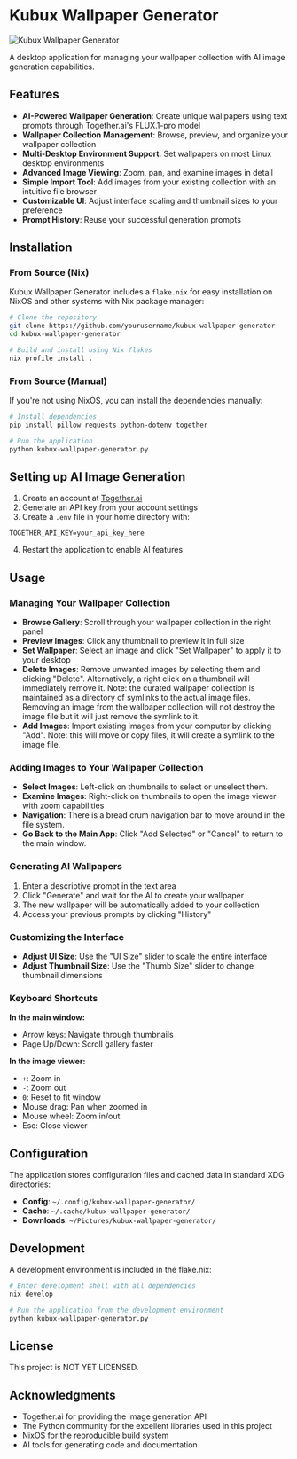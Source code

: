 # Kubux Wallpaper Generator

![Kubux Wallpaper Generator](screenshot.png)

A desktop application for managing your wallpaper collection with AI image generation capabilities.

## Features

- **AI-Powered Wallpaper Generation**: Create unique wallpapers using text prompts through Together.ai's FLUX.1-pro model
- **Wallpaper Collection Management**: Browse, preview, and organize your wallpaper collection
- **Multi-Desktop Environment Support**: Set wallpapers on most Linux desktop environments
- **Advanced Image Viewing**: Zoom, pan, and examine images in detail
- **Simple Import Tool**: Add images from your existing collection with an intuitive file browser
- **Customizable UI**: Adjust interface scaling and thumbnail sizes to your preference
- **Prompt History**: Reuse your successful generation prompts

## Installation

### From Source (Nix)

Kubux Wallpaper Generator includes a `flake.nix` for easy installation on NixOS and other systems with Nix package manager:

```bash
# Clone the repository
git clone https://github.com/yourusername/kubux-wallpaper-generator
cd kubux-wallpaper-generator

# Build and install using Nix flakes
nix profile install .
```

### From Source (Manual)

If you're not using NixOS, you can install the dependencies manually:

```bash
# Install dependencies
pip install pillow requests python-dotenv together

# Run the application
python kubux-wallpaper-generator.py
```

## Setting up AI Image Generation

1. Create an account at [Together.ai](https://together.ai)
2. Generate an API key from your account settings
3. Create a `.env` file in your home directory  with:
```
TOGETHER_API_KEY=your_api_key_here
```
4. Restart the application to enable AI features

## Usage

### Managing Your Wallpaper Collection

- **Browse Gallery**: Scroll through your wallpaper collection in the right panel
- **Preview Images**: Click any thumbnail to preview it in full size
- **Set Wallpaper**: Select an image and click "Set Wallpaper" to apply it to your desktop
- **Delete Images**: Remove unwanted images by selecting them and clicking "Delete". Alternatively, a right click on a thumbnail will immediately remove it.  Note: the curated wallpaper collection is maintained as a directory of symlinks to the actual image files. Removing an image from the wallpaper collection will not destroy the image file but it will just remove the symlink to it.
- **Add Images**: Import existing images from your computer by clicking "Add". Note: this will move or copy files, it will create a symlink to the image file.

### Adding Images to Your Wallpaper Collection
- **Select Images**: Left-click on thumbnails to select or unselect them.
- **Examine Images**: Right-click on thumbnails to open the image viewer with zoom capabilities
- **Navigation**: There is a bread crum navigation bar to move around in the file system.
- **Go Back to the Main App**: Click "Add Selected" or "Cancel" to return to the main window.

### Generating AI Wallpapers

1. Enter a descriptive prompt in the text area
2. Click "Generate" and wait for the AI to create your wallpaper
3. The new wallpaper will be automatically added to your collection
4. Access your previous prompts by clicking "History"

### Customizing the Interface

- **Adjust UI Size**: Use the "UI Size" slider to scale the entire interface
- **Adjust Thumbnail Size**: Use the "Thumb Size" slider to change thumbnail dimensions

### Keyboard Shortcuts

**In the main window:**
- Arrow keys: Navigate through thumbnails
- Page Up/Down: Scroll gallery faster

**In the image viewer:**
- `+`: Zoom in
- `-`: Zoom out
- `0`: Reset to fit window
- Mouse drag: Pan when zoomed in
- Mouse wheel: Zoom in/out
- Esc: Close viewer

## Configuration

The application stores configuration files and cached data in standard XDG directories:

- **Config**: `~/.config/kubux-wallpaper-generator/`
- **Cache**: `~/.cache/kubux-wallpaper-generator/`
- **Downloads**: `~/Pictures/kubux-wallpaper-generator/`

## Development

A development environment is included in the flake.nix:

```bash
# Enter development shell with all dependencies
nix develop

# Run the application from the development environment
python kubux-wallpaper-generator.py
```

## License

This project is NOT YET LICENSED.

## Acknowledgments

- Together.ai for providing the image generation API
- The Python community for the excellent libraries used in this project
- NixOS for the reproducible build system
- AI tools for generating code and documentation

